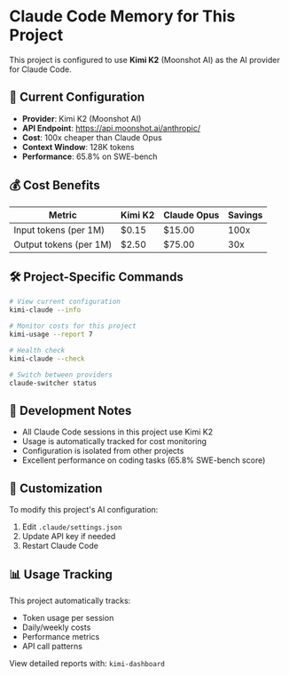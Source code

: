 # Claude Code Memory for This Project

This project is configured to use **Kimi K2** (Moonshot AI) as the AI provider for Claude Code.

## 🎯 Current Configuration

- **Provider**: Kimi K2 (Moonshot AI)
- **API Endpoint**: https://api.moonshot.ai/anthropic/
- **Cost**: 100x cheaper than Claude Opus
- **Context Window**: 128K tokens
- **Performance**: 65.8% on SWE-bench

## 💰 Cost Benefits

| Metric | Kimi K2 | Claude Opus | Savings |
|--------|---------|-------------|---------|
| Input tokens (per 1M) | $0.15 | $15.00 | 100x |
| Output tokens (per 1M) | $2.50 | $75.00 | 30x |

## 🛠️ Project-Specific Commands

```bash
# View current configuration
kimi-claude --info

# Monitor costs for this project
kimi-usage --report 7

# Health check
kimi-claude --check

# Switch between providers
claude-switcher status
```

## 📝 Development Notes

- All Claude Code sessions in this project use Kimi K2
- Usage is automatically tracked for cost monitoring
- Configuration is isolated from other projects
- Excellent performance on coding tasks (65.8% SWE-bench score)

## 🔧 Customization

To modify this project's AI configuration:
1. Edit `.claude/settings.json`
2. Update API key if needed
3. Restart Claude Code

## 📊 Usage Tracking

This project automatically tracks:
- Token usage per session
- Daily/weekly costs
- Performance metrics
- API call patterns

View detailed reports with: `kimi-dashboard`